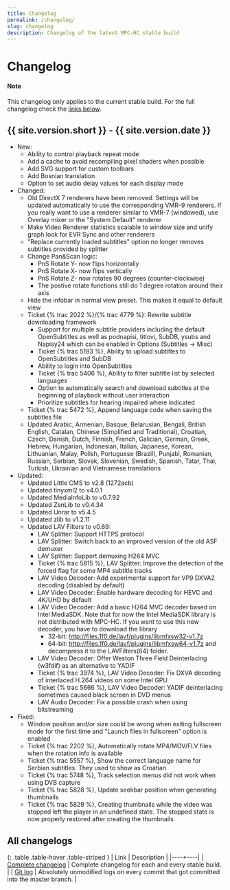 ```yaml
---
title: Changelog
permalink: /changelog/
slug: changelog
description: Changelog of the latest MPC-HC stable build
---
```


# Changelog

<div class="alert alert-info" role="alert">
    <h4><span class="fa fa-info-circle" aria-hidden="true"></span> Note</h4>
    <p>
        This changelog only applies to the current stable build.
        For the full changelog check the <a href="#all-changelogs" class="alert-link">links below</a>.
   </p>
</div>

## {{ site.version.short }} - {{ site.version.date }}

* New:
  * Ability to control playback repeat mode
  * Add a cache to avoid recompiling pixel shaders when possible
  * Add SVG support for custom toolbars
  * Add Bosnian translation
  * Option to set audio delay values for each display mode
* Changed:
  * Old DirectX 7 renderers have been removed. Settings will be updated automatically to use the corresponding VMR-9 renderers.
    If you really want to use a renderer similar to VMR-7 (windowed), use Overlay mixer or the "System Default" renderer
  * Make Video Renderer statistics scalable to window size and unify graph look for EVR Sync and other renderers
  * "Replace currently loaded subtitles" option no longer removes subtitles provided by splitter
  * Change Pan&Scan logic:
    * PnS Rotate Y- now flips horizontally
    * PnS Rotate X- now flips vertically
    * PnS Rotate Z- now rotates 90 degrees (counter-clockwise)
    * The postive rotate functions still do 1 degree rotation around their axis
  * Hide the infobar in normal view preset. This makes it equal to default view
  * Ticket {% trac 2022 %}/{% trac 4779 %}: Rewrite subtitle downloading framework
    * Support for multiple subtitle providers including the default OpenSubtitles as well as
      podnapisi, titlovi, SubDB, ysubs and Napisy24 which can be enabled in Options (Subtitles → Misc)
    * Ticket {% trac 5193 %}, Ability to upload subtitles to OpenSubtitles and SubDB
    * Ability to login into OpenSubtitles
    * Ticket {% trac 5406 %}, Ability to filter subtitle list by selected languages
    * Option to automatically search and download subtitles at the beginning of playback without user interaction
    * Prioritize subtitles for hearing impaired where indicated
  * Ticket {% trac 5472 %}, Append language code when saving the subtitles file
  * Updated Arabic, Armenian, Basque, Belarusian, Bengali, British English, Catalan, Chinese (Simplified and Traditional),
    Croatian, Czech, Danish, Dutch, Finnish, French, Galician, German, Greek, Hebrew, Hungarian, Indonesian, Italian,
    Japanese, Korean, Lithuanian, Malay, Polish, Portuguese (Brazil), Punjabi, Romanian, Russian, Serbian, Slovak,
    Slovenian, Swedish, Spanish, Tatar, Thai, Turkish, Ukrainian and Vietnamese translations
* Updated:
  * Updated Little CMS to v2.8 (1272acb)
  * Updated tinyxml2 to v4.0.1
  * Updated MediaInfoLib to v0.7.92
  * Updated ZenLib to v0.4.34
  * Updated Unrar to v5.4.5
  * Updated zlib to v1.2.11
  * Updated LAV Filters to v0.69:
    * LAV Splitter: Support HTTPS protocol
    * LAV Splitter: Switch back to an improved version of the old ASF demuxer
    * LAV Splitter: Support demuxing H264 MVC
    * Ticket {% trac 5815 %}, LAV Splitter: Improve the detection of the forced flag for some MP4 subtitle tracks
    * LAV Video Decoder: Add experimental support for VP9 DXVA2 decoding (disabled by default)
    * LAV Video Decoder: Enable hardware decoding for HEVC and 4K/UHD by default
    * LAV Video Decoder: Add a basic H264 MVC decoder based on Intel MediaSDK.
      Note that for now the Intel MediaSDK library is not distributed with MPC-HC.
      If you want to use this new decoder, you have to download the library
       * 32-bit: http://files.1f0.de/lavf/plugins/libmfxsw32-v1.7z
       * 64-bit: http://files.1f0.de/lavf/plugins/libmfxsw64-v1.7z
      and decompress it to the LAVFilters(64) folder.
    * LAV Video Decoder: Offer Weston Three Field Deinterlacing (w3fdif) as an alternative to YADIF
    * Ticket {% trac 3974 %}, LAV Video Decoder: Fix DXVA decoding of interlaced H.264 videos on some Intel GPU
    * Ticket {% trac 5666 %}, LAV Video Decoder: YADIF deinterlacing sometimes caused black screen in DVD menus
    * LAV Audio Decoder: Fix a possible crash when using bitstreaming
* Fixed:
  * Window position and/or size could be wrong when exiting fullscreen mode for the first time and
    "Launch files in fullscreen" option is enabled
  * Ticket {% trac 2202 %}, Automatically rotate MP4/MOV/FLV files when the rotation info is available
  * Ticket {% trac 5557 %}, Show the correct language name for Serbian subtitles. They used to show as Croatian
  * Ticket {% trac 5748 %}, Track selection menus did not work when using DVB capture
  * Ticket {% trac 5828 %}, Update seekbar position when generating thumbnails
  * Ticket {% trac 5829 %}, Creating thumbnails while the video was stopped left the player in an undefined state. The stopped state
    is now properly restored after creating the thumbnails


## All changelogs

<div markdown="1" class="table-responsive">

{: .table .table-hover .table-striped }
| Link | Description |
|----+----|
| [Complete changelog](https://trac.mpc-hc.org/wiki/Changelog) | Complete changelog for each and every stable build. |
| [Git log](https://github.com/mpc-hc/mpc-hc/commits/master/) | Absolutely unmodified logs on every commit that got committed into the master branch. |

</div>
